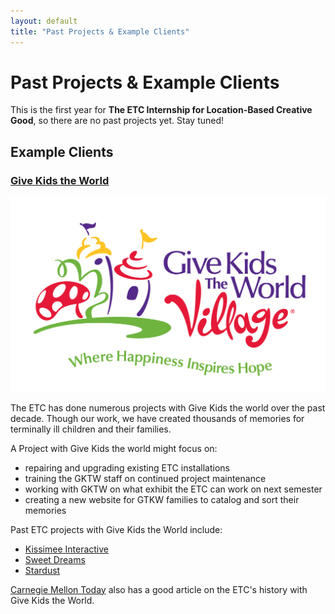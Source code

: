 ```yaml
---
layout: default
title: "Past Projects & Example Clients"
---
```


# Past Projects & Example Clients

This is the first year for **The ETC Internship for Location-Based Creative Good**, so there are no past projects yet.  Stay tuned!

## Example Clients

### [Give Kids the World](http://www.gktw.org/)

<div class="row">
<div class="span4">
  <img src="/images/gktw_horizontal.jpg" />
</div>
<div class="span8">
<p>The ETC has done numerous projects with Give Kids the world over the past decade.  Though our work, we have created thousands of memories for terminally ill children and their families.</p>

<p>A Project with Give Kids the world might focus on:</p>

<ul>
  <li>repairing and upgrading existing ETC installations</li>
  <li>training the GKTW staff on continued project maintenance</li>
  <li>working with GKTW on what exhibit the ETC can work on next semester</li>
  <li>creating a new website for GTKW families to catalog and sort their memories</li>
</ul>

<p>Past ETC projects with Give Kids the World include:</p>

<ul>
  <li><a href="http://www.etc.cmu.edu/projects/kissimmee-interactive/">Kissimee Interactive</a></li>
  <li><a href="http://etc.cmu.edu/projects/sweetdreams/">Sweet Dreams</a></li>
  <li><a href="http://www.etc.cmu.edu/projects/stardust/">Stardust</a></li>
</ul>

<a href="http://www.carnegiemellontoday.com/article.asp?aid=1378">Carnegie Mellon Today</a> also has a good article on the ETC's history with Give Kids the World.

</div>
</div>
